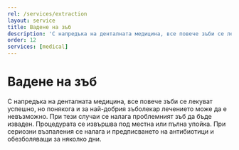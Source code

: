 ```yaml
---
rel: /services/extraction
layout: service
title: Вадене на зъб
description: 'С напредъка на денталната медицина, все повече зъби се лекуват успешно, но понякога и за най-добрия зъболекар това е невъзможно. При тези случаи се налага те да бъдат извадени. Процедурата се извършва под местна или пълна упойка.'
order: 12
services: [medical]
---
```

# Вадене на зъб

С напредъка на денталната медицина, все повече зъби се лекуват успешно, но понякога и за най-добрия зъболекар лечението може да е невъзможно. При тези случаи се налага проблемният зъб да бъде изваден. Процедурата се извършва под местна или пълна упойка. При сериозни възпаления се налага и предписването на антибиотици и обезболяващи за няколко дни.
